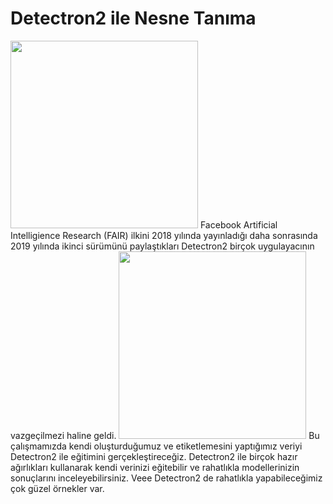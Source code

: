 # Detectron2 ile Nesne Tanıma
<img src=".github/Detectron2-Logo-Horz.svg" width="300" >
Facebook Artificial Intelligience Research (FAIR) ilkini 2018 yılında yayınladığı daha sonrasında 2019 yılında ikinci sürümünü paylaştıkları Detectron2 birçok uygulayacının vazgeçilmezi haline geldi. 

<img src="https://research.fb.com/wp-content/uploads/2018/01/mask-detectron-post.jpg?w=1024" width="300" >
Bu çalışmamızda kendi oluşturduğumuz ve etiketlemesini yaptığımız veriyi Detectron2 ile eğitimini gerçekleştireceğiz.
Detectron2 ile birçok hazır ağırlıkları kullanarak kendi verinizi eğitebilir ve rahatlıkla modellerinizin sonuçlarını inceleyebilirsiniz.
Veee Detectron2 de rahatlıkla yapabileceğimiz çok güzel örnekler var. 
